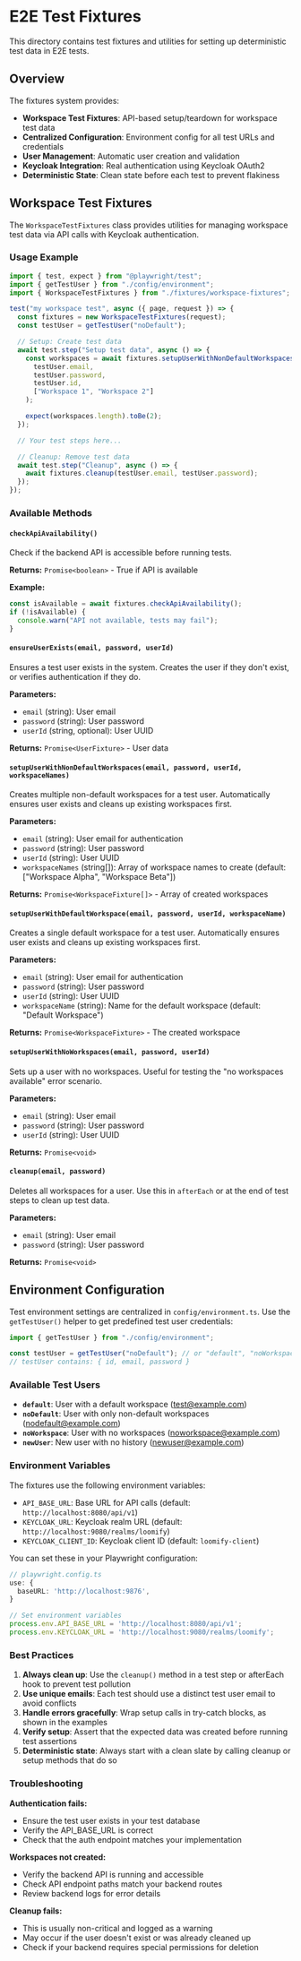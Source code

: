# E2E Test Fixtures

This directory contains test fixtures and utilities for setting up deterministic test data in E2E tests.

## Overview

The fixtures system provides:

- **Workspace Test Fixtures**: API-based setup/teardown for workspace test data
- **Centralized Configuration**: Environment config for all test URLs and credentials
- **User Management**: Automatic user creation and validation
- **Keycloak Integration**: Real authentication using Keycloak OAuth2
- **Deterministic State**: Clean state before each test to prevent flakiness

## Workspace Test Fixtures

The `WorkspaceTestFixtures` class provides utilities for managing workspace test data via API calls with Keycloak authentication.

### Usage Example

```typescript
import { test, expect } from "@playwright/test";
import { getTestUser } from "./config/environment";
import { WorkspaceTestFixtures } from "./fixtures/workspace-fixtures";

test("my workspace test", async ({ page, request }) => {
  const fixtures = new WorkspaceTestFixtures(request);
  const testUser = getTestUser("noDefault");

  // Setup: Create test data
  await test.step("Setup test data", async () => {
    const workspaces = await fixtures.setupUserWithNonDefaultWorkspaces(
      testUser.email,
      testUser.password,
      testUser.id,
      ["Workspace 1", "Workspace 2"]
    );

    expect(workspaces.length).toBe(2);
  });

  // Your test steps here...

  // Cleanup: Remove test data
  await test.step("Cleanup", async () => {
    await fixtures.cleanup(testUser.email, testUser.password);
  });
});
```

### Available Methods

#### `checkApiAvailability()`

Check if the backend API is accessible before running tests.

**Returns:** `Promise<boolean>` - True if API is available

**Example:**
```typescript
const isAvailable = await fixtures.checkApiAvailability();
if (!isAvailable) {
  console.warn("API not available, tests may fail");
}
```

#### `ensureUserExists(email, password, userId)`

Ensures a test user exists in the system. Creates the user if they don't exist, or verifies authentication if they do.

**Parameters:**
- `email` (string): User email
- `password` (string): User password
- `userId` (string, optional): User UUID

**Returns:** `Promise<UserFixture>` - User data

#### `setupUserWithNonDefaultWorkspaces(email, password, userId, workspaceNames)`

Creates multiple non-default workspaces for a test user. Automatically ensures user exists and cleans up existing workspaces first.

**Parameters:**
- `email` (string): User email for authentication
- `password` (string): User password
- `userId` (string): User UUID
- `workspaceNames` (string[]): Array of workspace names to create (default: ["Workspace Alpha", "Workspace Beta"])

**Returns:** `Promise<WorkspaceFixture[]>` - Array of created workspaces

#### `setupUserWithDefaultWorkspace(email, password, userId, workspaceName)`

Creates a single default workspace for a test user. Automatically ensures user exists and cleans up existing workspaces first.

**Parameters:**

- `email` (string): User email for authentication
- `password` (string): User password
- `userId` (string): User UUID
- `workspaceName` (string): Name for the default workspace (default: "Default Workspace")

**Returns:** `Promise<WorkspaceFixture>` - The created workspace

#### `setupUserWithNoWorkspaces(email, password, userId)`

Sets up a user with no workspaces. Useful for testing the "no workspaces available" error scenario.

**Parameters:**

- `email` (string): User email
- `password` (string): User password
- `userId` (string): User UUID

**Returns:** `Promise<void>`

#### `cleanup(email, password)`

Deletes all workspaces for a user. Use this in `afterEach` or at the end of test steps to clean up test data.

**Parameters:**

- `email` (string): User email
- `password` (string): User password

**Returns:** `Promise<void>`

## Environment Configuration

Test environment settings are centralized in `config/environment.ts`. Use the `getTestUser()` helper to get predefined test user credentials:

```typescript
import { getTestUser } from "./config/environment";

const testUser = getTestUser("noDefault"); // or "default", "noWorkspace", "newUser"
// testUser contains: { id, email, password }
```

### Available Test Users

- **`default`**: User with a default workspace (test@example.com)
- **`noDefault`**: User with only non-default workspaces (nodefault@example.com)
- **`noWorkspace`**: User with no workspaces (noworkspace@example.com)
- **`newUser`**: New user with no history (newuser@example.com)

### Environment Variables

The fixtures use the following environment variables:

- `API_BASE_URL`: Base URL for API calls (default: `http://localhost:8080/api/v1`)
- `KEYCLOAK_URL`: Keycloak realm URL (default: `http://localhost:9080/realms/loomify`)
- `KEYCLOAK_CLIENT_ID`: Keycloak client ID (default: `loomify-client`)

You can set these in your Playwright configuration:

```typescript
// playwright.config.ts
use: {
  baseURL: 'http://localhost:9876',
}

// Set environment variables
process.env.API_BASE_URL = 'http://localhost:8080/api/v1';
process.env.KEYCLOAK_URL = 'http://localhost:9080/realms/loomify';
```

### Best Practices

1. **Always clean up**: Use the `cleanup()` method in a test step or afterEach hook to prevent test pollution
2. **Use unique emails**: Each test should use a distinct test user email to avoid conflicts
3. **Handle errors gracefully**: Wrap setup calls in try-catch blocks, as shown in the examples
4. **Verify setup**: Assert that the expected data was created before running test assertions
5. **Deterministic state**: Always start with a clean slate by calling cleanup or setup methods that do so

### Troubleshooting

**Authentication fails:**

- Ensure the test user exists in your test database
- Verify the API_BASE_URL is correct
- Check that the auth endpoint matches your implementation

**Workspaces not created:**

- Verify the backend API is running and accessible
- Check API endpoint paths match your backend routes
- Review backend logs for error details

**Cleanup fails:**

- This is usually non-critical and logged as a warning
- May occur if the user doesn't exist or was already cleaned up
- Check if your backend requires special permissions for deletion
